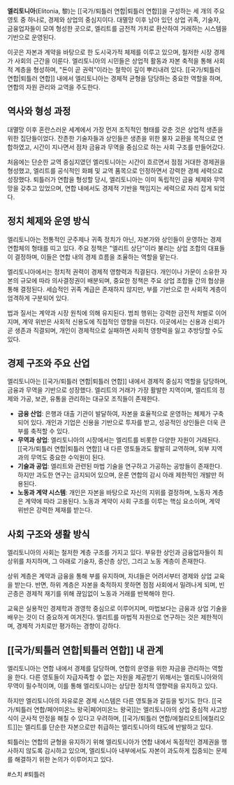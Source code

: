 **엘리토니아**(Elitonia, 黎)는 [[국가/퇴틀러 연합|퇴틀러 연합]]을 구성하는 세 개의 주요 영토 중 하나로, 경제와 상업의 중심지이다. 대멸망 이후 남아 있던 상업 귀족, 기술자, 금융업자들이 모여 형성한 곳으로, 엘리트를 금전적 가치로 환산하여 거래하는 시스템을 기반으로 운영된다.  

이곳은 자본과 계약을 바탕으로 한 도시국가적 체제를 이루고 있으며, 철저한 시장 경제가 사회의 근간을 이룬다. 엘리토니아의 시민들은 상업적 활동과 자본 축적을 통해 사회적 계층을 형성하며, "돈이 곧 권력"이라는 철학이 깊이 뿌리내려 있다. [[국가/퇴틀러 연합|퇴틀러 연합]] 내에서 엘리토니아는 경제적 균형을 담당하는 중요한 역할을 하며, 연합의 자원 관리와 교역을 주도한다.  

## 역사와 형성 과정  

대멸망 이후 혼란스러운 세계에서 가장 먼저 조직적인 형태를 갖춘 것은 상업적 생존을 위한 집단들이었다. 잔존한 기술자들과 상인들은 생존을 위한 물자 교환을 목적으로 연합하였고, 시간이 지나면서 점차 금융과 무역을 중심으로 하는 사회 구조를 만들어갔다.  

처음에는 단순한 교역 중심지였던 엘리토니아는 시간이 흐르면서 점점 거대한 경제권을 형성했고, 엘리트를 공식적인 화폐 및 교역 품목으로 인정하면서 강력한 경제 세력으로 성장했다. 퇴틀러가 연합을 형성할 당시, 엘리토니아는 이미 독립적인 금융 체제와 무역망을 갖추고 있었으며, 연합 내에서도 경제적 기반을 책임지는 세력으로 자리 잡게 되었다.  

## 정치 체제와 운영 방식  

엘리토니아는 전통적인 군주제나 귀족 정치가 아닌, 자본가와 상인들이 운영하는 경제 연합체의 형태를 띠고 있다. 주요 정책은 "엘리트 상단"이라 불리는 상업 조합의 대표들이 결정하며, 이들은 연합 내의 경제 흐름을 조율하는 역할을 맡는다.  

엘리토니아에서는 정치적 권력이 경제적 영향력과 직결된다. 개인이나 가문이 소유한 자본의 규모에 따라 의사결정권이 배분되며, 중요한 정책은 주요 상업 조합들 간의 협상을 통해 결정된다. 세습적인 귀족 계급은 존재하지 않지만, 부를 기반으로 한 사회적 계층이 엄격하게 구분되어 있다.  

법과 질서는 계약과 시장 원칙에 의해 유지된다. 범죄 행위는 강력한 금전적 처벌로 이어지며, 계약 위반은 사회적 신용도에 직접적인 영향을 미친다. 이곳에서는 신용과 신뢰가 곧 생존과 직결되며, 개인이 경제적으로 실패하면 사회적 영향력을 잃고 추방당할 수도 있다.  

## 경제 구조와 주요 산업  

엘리토니아는 [[국가/퇴틀러 연합|퇴틀러 연합]] 내에서 경제적 중심지 역할을 담당하며, 금융과 무역을 기반으로 성장했다. 엘리트의 거래가 가장 활발한 지역이며, 엘리트의 정제와 가공, 보관, 유통을 관리하는 대규모 조직들이 존재한다.  

- **금융 산업**: 은행과 대출 기관이 발달하여, 자본을 효율적으로 운영하는 체제가 구축되어 있다. 개인과 기업은 신용을 기반으로 투자를 받고, 성공적인 상인들은 더욱 큰 부를 축적할 수 있다.  
- **무역과 상업**: 엘리토니아의 시장에서는 엘리트를 비롯한 다양한 자원이 거래된다. [[국가/퇴틀러 연합|퇴틀러 연합]] 내 다른 영토들과도 활발히 교역하며, 외부 지역과의 무역도 중요한 수익원이 된다.  
- **기술과 공업**: 엘리트와 관련된 마법 기술을 연구하고 가공하는 공방들이 존재한다. 하지만 과도한 연구는 금지되어 있으며, 운론 연합의 감시 아래 제한적인 개발만 허용된다.  
- **노동과 계약 시스템**: 개인은 자본을 바탕으로 자신의 지위를 결정하며, 노동자 계층은 계약에 따라 고용된다. 노동과 계약이 사회 구조를 이루는 핵심 요소이며, 계약 위반은 강력한 제재를 받는다.  

## 사회 구조와 생활 방식  

엘리토니아의 사회는 철저한 계층 구조를 가지고 있다. 부유한 상인과 금융업자들이 최상위를 차지하며, 그 아래로 기술자, 중산층 상인, 그리고 노동 계층이 존재한다.  

상위 계층은 계약과 금융을 통해 부를 유지하며, 자녀들은 어려서부터 경제와 상업 교육을 받는다. 반면, 하위 계층은 자본을 축적하지 못하면 점점 사회에서 밀려나게 되며, 빈곤층은 경제적 재기를 위해 끊임없이 노동과 거래를 반복해야 한다.  

교육은 실용적인 경제학과 경영학 중심으로 이루어지며, 마법보다는 금융과 상업 기술을 배우는 것이 더 중요하게 여겨진다. 엘리트를 마법적 자원으로 연구하는 것은 제한적이며, 경제적 가치로만 평가하는 경향이 강하다.  

## [[국가/퇴틀러 연합|퇴틀러 연합]] 내 관계  

엘리토니아는 연합 내에서 경제를 담당하며, 연합의 운영을 위한 자금을 관리하는 역할을 한다. 다른 영토들이 자급자족할 수 없는 자원을 제공받기 위해서는 엘리토니아와의 무역이 필수적이며, 이를 통해 엘리토니아는 상당한 정치적 영향력을 유지하고 있다.  

하지만 엘리토니아의 자유로운 경제 시스템은 다른 영토들과 갈등을 빚기도 한다. [[국가/퇴틀러 연합/페어미온느 왕국|페어미온느 왕국]]는 엘리토니아의 상업 중심적 사고방식이 군사적 안정을 해칠 수 있다고 우려하며, [[국가/퇴틀러 연합/에철리오트|에철리오트]]는 엘리트를 단순한 자본으로만 취급하는 엘리토니아의 태도에 반발하고 있다.  

퇴틀러는 연합의 균형을 유지하기 위해 엘리토니아가 연합 내에서 독점적인 경제권을 행사하지 않도록 감시하고 있으며, 엘리토니아 내부에서도 자본이 과도하게 집중되는 문제를 해결하기 위한 논의가 이루어지고 있다.  

#스치 #퇴틀러 